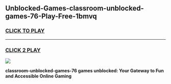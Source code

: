 
## Unblocked-Games-classroom-unblocked-games-76-Play-Free-1bmvq
<h3>
<a href="https://premium76.site?title=classroom-unblocked-games-76&ref=18A1">CLICK TO PLAY</a></h3>
<hr>

<h3>
<a href="https://premium76.site?title=classroom-unblocked-games-76&ref=18A1">CLICK 2 PLAY</a>
  
</h3>

<a href="https://premium76.site?title=classroom-unblocked-games-76&ref=18A1"><img src="https://clearcache.store/games.png"></a>


**classroom-unblocked-games-76 games unblocked: Your Gateway to Fun and Accessible Online Gaming**
